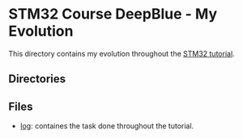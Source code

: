 # STM32 Course DeepBlue - My Evolution
This directory contains my evolution throughout the [STM32 tutorial](https://deepbluembedded.com/stm32-arm-programming-tutorials/).  

## Directories

## Files
+ [log](./log): containes the task done throughout the tutorial. 
